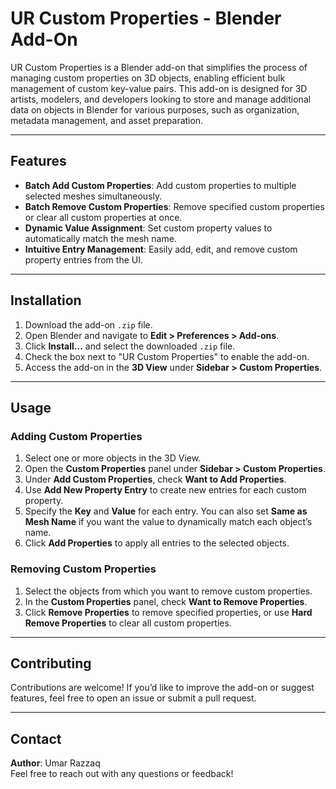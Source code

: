 # UR Custom Properties - Blender Add-On

UR Custom Properties is a Blender add-on that simplifies the process of managing custom properties on 3D objects, enabling efficient bulk management of custom key-value pairs. This add-on is designed for 3D artists, modelers, and developers looking to store and manage additional data on objects in Blender for various purposes, such as organization, metadata management, and asset preparation.

---

## Features
- **Batch Add Custom Properties**: Add custom properties to multiple selected meshes simultaneously.
- **Batch Remove Custom Properties**: Remove specified custom properties or clear all custom properties at once.
- **Dynamic Value Assignment**: Set custom property values to automatically match the mesh name.
- **Intuitive Entry Management**: Easily add, edit, and remove custom property entries from the UI.

---

## Installation
1. Download the add-on `.zip` file.
2. Open Blender and navigate to **Edit > Preferences > Add-ons**.
3. Click **Install...** and select the downloaded `.zip` file.
4. Check the box next to "UR Custom Properties" to enable the add-on.
5. Access the add-on in the **3D View** under **Sidebar > Custom Properties**.

---

## Usage

### Adding Custom Properties
1. Select one or more objects in the 3D View.
2. Open the **Custom Properties** panel under **Sidebar > Custom Properties**.
3. Under **Add Custom Properties**, check **Want to Add Properties**.
4. Use **Add New Property Entry** to create new entries for each custom property.
5. Specify the **Key** and **Value** for each entry. You can also set **Same as Mesh Name** if you want the value to dynamically match each object’s name.
6. Click **Add Properties** to apply all entries to the selected objects.

### Removing Custom Properties
1. Select the objects from which you want to remove custom properties.
2. In the **Custom Properties** panel, check **Want to Remove Properties**.
3. Click **Remove Properties** to remove specified properties, or use **Hard Remove Properties** to clear all custom properties.

---

## Contributing
Contributions are welcome! If you’d like to improve the add-on or suggest features, feel free to open an issue or submit a pull request.

---

## Contact
**Author**: Umar Razzaq  
Feel free to reach out with any questions or feedback!
